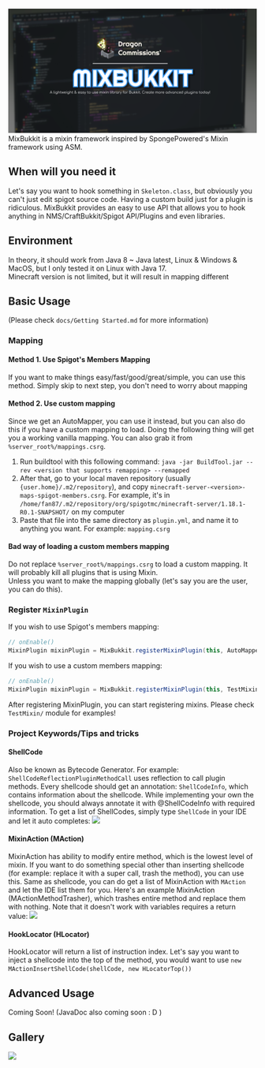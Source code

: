 ![MixBukkit](https://github.com/DragonCommissions/MixBukkit/raw/master/MixBukkit.png)
MixBukkit is a mixin framework inspired by SpongePowered's Mixin framework using ASM.

## When will you need it
Let's say you want to hook something in `Skeleton.class`, but obviously you can't just edit spigot source code. Having a custom build just for a plugin is ridiculous. MixBukkit provides an easy to use API that allows you to hook anything in NMS/CraftBukkit/Spigot API/Plugins and even libraries.

## Environment
In theory, it should work from Java 8 ~ Java latest, Linux & Windows & MacOS, but I only tested it on Linux with Java 17.<br>
Minecraft version is not limited, but it will result in mapping different

## Basic Usage
(Please check `docs/Getting Started.md` for more information)
### Mapping
#### Method 1. Use Spigot's Members Mapping
If you want to make things easy/fast/good/great/simple, you can use this method.
Simply skip to next step, you don't need to worry about mapping
#### Method 2. Use custom mapping
Since we get an AutoMapper, you can use it instead, but you can also do this if
you have a custom mapping to load. Doing the following thing will get you a
working vanilla mapping. You can also grab it from `%server_root%/mappings.csrg`.
1. Run buildtool with this following command: `java -jar BuildTool.jar --rev <version that supports remapping> --remapped`
2. After that, go to your local maven repository (usually `{user.home}/.m2/repository`), and copy `minecraft-server-<version>-maps-spigot-members.csrg`. For example, it's in `/home/fan87/.m2/repository/org/spigotmc/minecraft-server/1.18.1-R0.1-SNAPSHOT/` on my computer
3. Paste that file into the same directory as `plugin.yml`, and name it to anything you want. For example: `mapping.csrg`
#### Bad way of loading a custom members mapping
Do not replace `%server_root%/mappings.csrg` to load a custom mapping. It
will probably kill all plugins that is using Mixin.<br>
Unless you want to make the mapping globally (let's say you are the user, you can do this).

### Register `MixinPlugin`
If you wish to use Spigot's members mapping:
```java
// onEnable()
MixinPlugin mixinPlugin = MixBukkit.registerMixinPlugin(this, AutoMapper.getMappingAsStream());
```
If you wish to use a custom members mapping:
```java
// onEnable()
MixinPlugin mixinPlugin = MixBukkit.registerMixinPlugin(this, TestMixin.class.getClassLoader().getResourceAsStream("mapping.csrg" /* Type the mapping location here */));
```
After registering MixinPlugin, you can start registering mixins.
Please check `TestMixin/` module for examples!

### Project Keywords/Tips and tricks
#### ShellCode
Also be known as Bytecode Generator. For example: `ShellCodeReflectionPluginMethodCall` uses reflection to call plugin methods. Every shellcode should get an annotation: `ShellCodeInfo`, which contains information about the shellcode. While implementing your own the shellcode, you should always annotate it with @ShellCodeInfo with required information.
To get a list of ShellCodes, simply type `ShellCode` in your IDE and let it auto completes:
![](https://storage.gato.host/61068f9c11c02e002297ebf2/iwGtPu8wD.png)

#### MixinAction (MAction)
MixinAction has ability to modify entire method,
which is the lowest level of mixin. If you want to do something special
other than inserting shellcode (for example: replace it with a super call, trash the method),
you can use this. Same as shellcode, you can do get a list of MixinAction with `MAction` and let the IDE list them for you.
Here's an example MixinAction (MActionMethodTrasher), which trashes entire method and replace them with nothing. Note that it doesn't work with variables requires a return value:
![](https://storage.gato.host/61068f9c11c02e002297ebf2/ov_KRsORz.png)

#### HookLocator (HLocator)
HookLocator will return a list of instruction index.
Let's say you want to inject a shellcode into the top of the method,
you would want to use `new MActionInsertShellCode(shellCode, new HLocatorTop())`

## Advanced Usage
Coming Soon! (JavaDoc also coming soon : D )

## Gallery
![](https://storage.gato.host/61068f9c11c02e002297ebf2/ZPMCC0j-t.png)
